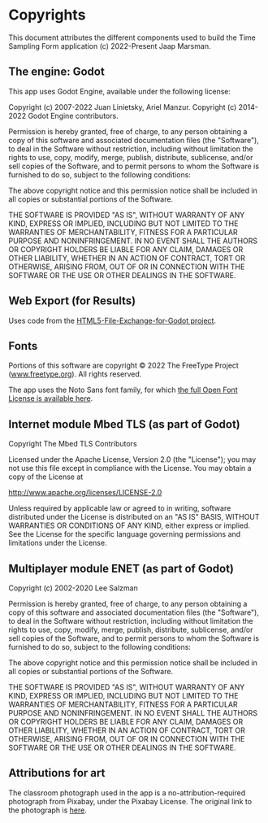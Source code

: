 # Copyrights

This document attributes the different components used to build the Time Sampling Form application (c) 2022-Present Jaap Marsman.

## The engine: Godot

This app uses Godot Engine, available under the following license:

Copyright (c) 2007-2022 Juan Linietsky, Ariel Manzur. Copyright (c) 2014-2022 Godot Engine contributors.

Permission is hereby granted, free of charge, to any person obtaining a copy of this software and associated documentation files (the "Software"), to deal in the Software without restriction, including without limitation the rights to use, copy, modify, merge, publish, distribute, sublicense, and/or sell copies of the Software, and to permit persons to whom the Software is furnished to do so, subject to the following conditions:

The above copyright notice and this permission notice shall be included in all copies or substantial portions of the Software.

THE SOFTWARE IS PROVIDED "AS IS", WITHOUT WARRANTY OF ANY KIND, EXPRESS OR IMPLIED, INCLUDING BUT NOT LIMITED TO THE WARRANTIES OF MERCHANTABILITY, FITNESS FOR A PARTICULAR PURPOSE AND NONINFRINGEMENT. IN NO EVENT SHALL THE AUTHORS OR COPYRIGHT HOLDERS BE LIABLE FOR ANY CLAIM, DAMAGES OR OTHER LIABILITY, WHETHER IN AN ACTION OF CONTRACT, TORT OR OTHERWISE, ARISING FROM, OUT OF OR IN CONNECTION WITH THE SOFTWARE OR THE USE OR OTHER DEALINGS IN THE SOFTWARE.

## Web Export (for Results)

Uses code from the [HTML5-File-Exchange-for-Godot project](https://github.com/Pukkah/HTML5-File-Exchange-for-Godot).

## Fonts

Portions of this software are copyright © 2022 The FreeType Project (www.freetype.org). All rights reserved.

The app uses the Noto Sans font family, for which <a href="https://github.com/notofonts/noto-fonts/blob/main/LICENSE" target="_blank">the full Open Font License is available here</a>.

## Internet module Mbed TLS (as part of Godot)

Copyright The Mbed TLS Contributors

Licensed under the Apache License, Version 2.0 (the "License"); you may not use this file except in compliance with the License. You may obtain a copy of the License at

http://www.apache.org/licenses/LICENSE-2.0

Unless required by applicable law or agreed to in writing, software distributed under the License is distributed on an "AS IS" BASIS, WITHOUT WARRANTIES OR CONDITIONS OF ANY KIND, either express or implied. See the License for the specific language governing permissions and limitations under the License.

## Multiplayer module ENET (as part of Godot)

Copyright (c) 2002-2020 Lee Salzman

Permission is hereby granted, free of charge, to any person obtaining a copy of this software and associated documentation files (the "Software"), to deal in the Software without restriction, including without limitation the rights to use, copy, modify, merge, publish, distribute, sublicense, and/or sell copies of the Software, and to permit persons to whom the Software is furnished to do so, subject to the following conditions:

The above copyright notice and this permission notice shall be included in all copies or substantial portions of the Software.

THE SOFTWARE IS PROVIDED "AS IS", WITHOUT WARRANTY OF ANY KIND, EXPRESS OR IMPLIED, INCLUDING BUT NOT LIMITED TO THE WARRANTIES OF MERCHANTABILITY, FITNESS FOR A PARTICULAR PURPOSE AND NONINFRINGEMENT. IN NO EVENT SHALL THE AUTHORS OR COPYRIGHT HOLDERS BE LIABLE FOR ANY CLAIM, DAMAGES OR OTHER LIABILITY, WHETHER IN AN ACTION OF CONTRACT, TORT OR OTHERWISE, ARISING FROM, OUT OF OR IN CONNECTION WITH THE SOFTWARE OR THE USE OR OTHER DEALINGS IN THE SOFTWARE.

## Attributions for art

The classroom photograph used in the app is a no-attribution-required photograph from Pixabay, under the Pixabay License. The original link to the photograph is [here](https://pixabay.com/photos/classroom-chairs-tables-school-824120/).